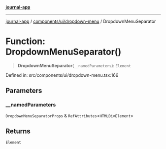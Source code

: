 [**journal-app**](../../../../README.md)

***

[journal-app](../../../../modules.md) / [components/ui/dropdown-menu](../README.md) / DropdownMenuSeparator

# Function: DropdownMenuSeparator()

> **DropdownMenuSeparator**(`__namedParameters`): `Element`

Defined in: src/components/ui/dropdown-menu.tsx:166

## Parameters

### \_\_namedParameters

`DropdownMenuSeparatorProps` & `RefAttributes`\<`HTMLDivElement`\>

## Returns

`Element`

